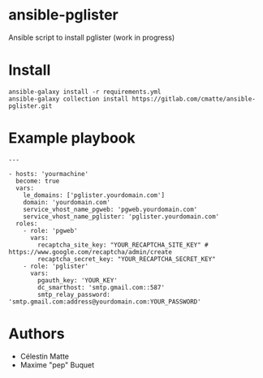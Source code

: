# ansible-pglister

Ansible script to install pglister (work in progress)

# Install

```
ansible-galaxy install -r requirements.yml
ansible-galaxy collection install https://gitlab.com/cmatte/ansible-pglister.git
```

# Example playbook

```
---

- hosts: 'yourmachine'
  become: true
  vars:
    le_domains: ['pglister.yourdomain.com']
    domain: 'yourdomain.com'
    service_vhost_name_pgweb: 'pgweb.yourdomain.com'
    service_vhost_name_pglister: 'pglister.yourdomain.com'
  roles:
    - role: 'pgweb'
      vars:
        recaptcha_site_key: "YOUR_RECAPTCHA_SITE_KEY" # https://www.google.com/recaptcha/admin/create
        recaptcha_secret_key: "YOUR_RECAPTCHA_SECRET_KEY"
    - role: 'pglister'
      vars:
        pgauth_key: 'YOUR_KEY'
        dc_smarthost: 'smtp.gmail.com::587'
        smtp_relay_password: 'smtp.gmail.com:address@yourdomain.com:YOUR_PASSWORD'
```

# Authors

- Célestin Matte
- Maxime "pep" Buquet
